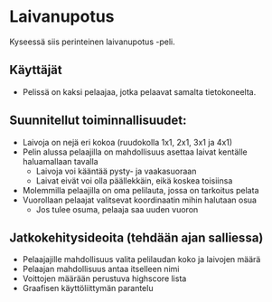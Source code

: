 # Laivanupotus

Kyseessä siis perinteinen laivanupotus -peli. 

## Käyttäjät
* Pelissä on kaksi pelaajaa, jotka pelaavat samalta tietokoneelta.

## Suunnitellut toiminnallisuudet: 
* Laivoja on nejä eri kokoa (ruudokolla 1x1, 2x1, 3x1 ja 4x1)
* Pelin alussa pelaajilla on mahdollisuus asettaa laivat kentälle haluamallaan tavalla
	* Laivoja voi kääntää pysty- ja vaakasuoraan
	* Laivat eivät voi olla päällekkäin, eikä koskea toisiinsa
* Molemmilla pelaajilla on oma pelilauta, jossa on tarkoitus pelata
* Vuorollaan pelaajat valitsevat koordinaatin mihin halutaan osua
	* Jos tulee osuma, pelaaja saa uuden vuoron


## Jatkokehitysideoita (tehdään ajan salliessa)
* Pelaajajille mahdollisuus valita pelilaudan koko ja laivojen määrä
* Pelaajan mahdollisuus antaa itselleen nimi
* Voittojen määrään perustuva highscore lista
* Graafisen käyttöliittymän parantelu

